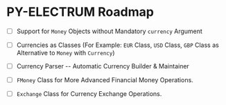 # PY-ELECTRUM Roadmap

- [ ] Support for `Money` Objects without Mandatory `currency` Argument
- [ ] Currencies as Classes (For Example: `EUR` Class, `USD` Class, `GBP` Class as Alternative to `Money` with `Currency`)
- [ ] Currency Parser -- Automatic Currency Builder & Maintainer
- [ ] `FMoney` Class for More Advanced Financial Money Operations.
- [ ] `Exchange` Class for Currency Exchange Operations.

